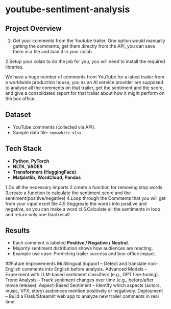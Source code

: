 # youtube-sentiment-analysis

## Project Overview
1. Get your comments from the Youtube trailer. One option would manually getting the comments, get them directly from the API, you can save them in a file and
load it in your colab.

2.Setup your colab to do the job for you, you will need to install the required libraries.

We have a huge number of comments from YouTube for a latest trailer from a worldwide production house, you as an AI
service provider are supposed to analyse all the comments on that trailer, get the sentiment and the score, and give
a consolidated report for that trailer about how it might perform on the box office.

## Dataset
- YouTube comments (collected via API).
- Sample data file: `snowwhite.xlsx`

## Tech Stack
- **Python**, **PyTorch**
- **NLTK**, **VADER**
- **Transformers (HuggingFace)**
- **Matplotlib**, **WordCloud**, **Pandas**
  
1.Do all the necessary imports
2.create a function for removing stop words
3.create a function to calculate the sentiment score and the sentiment(positive/negative)
4.Loop through the Comments that you will get from your input excel file
4.5 Seggreate the words into positive and negative, so you can make a word cl
5.Calculate all the sentiments in loop and return only one final result

## Results
- Each comment is labeled **Positive / Negative / Neutral**.
- Majority sentiment distribution shows how audiences are reacting.
- Example use case: Predicting trailer success and box-office impact.

##Future Improvements
Multilingual Support – Detect and translate non-English comments into English before analysis.
Advanced Models – Experiment with LLM-based sentiment classifiers (e.g., GPT fine-tuning).
Trend Analysis – Track sentiment changes over time (e.g., before/after movie release).
Aspect-Based Sentiment – Identify which aspects (actors, music, VFX, story) audiences mention positively or negatively.
Deployment – Build a Flask/Streamlit web app to analyze new trailer comments in real time.
